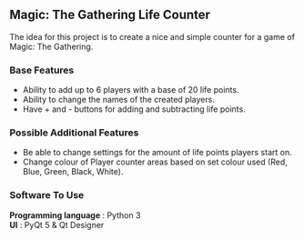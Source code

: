 ## Magic: The Gathering Life Counter
The idea for this project is to create a nice and simple counter for a game of Magic: The Gathering.

### Base Features
* Ability to add up to 6 players with a base of 20 life points.
* Ability to change the names of the created players.
* Have  + and - buttons for adding and subtracting life points.

### Possible Additional Features
* Be able to change settings for the amount of life points players start on.
* Change colour of Player counter areas based on set colour used (Red, Blue, Green, Black, White).

### Software To Use
<b>Programming language</b> : Python 3<br>
<b>UI</b> : PyQt 5 & Qt Designer